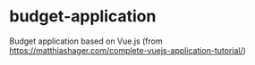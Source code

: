 # budget-application
Budget application based on Vue.js (from https://matthiashager.com/complete-vuejs-application-tutorial/)
